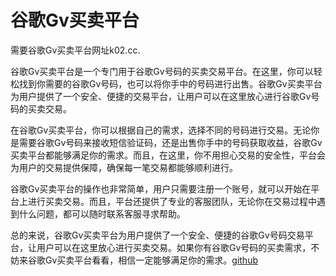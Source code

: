 # 谷歌Gv买卖平台

需要谷歌Gv买卖平台网址k02.cc.

谷歌Gv买卖平台是一个专门用于谷歌Gv号码的买卖交易平台。在这里，你可以轻松找到你需要的谷歌Gv号码，也可以将你手中的号码进行出售。谷歌Gv买卖平台为用户提供了一个安全、便捷的交易平台，让用户可以在这里放心进行谷歌Gv号码的买卖交易。

在谷歌Gv买卖平台，你可以根据自己的需求，选择不同的号码进行交易。无论你是需要谷歌Gv号码来接收短信验证码，还是出售你手中的号码获取收益，谷歌Gv买卖平台都能够满足你的需求。而且，在这里，你不用担心交易的安全性，平台会为用户的交易提供保障，确保每一笔交易都能够顺利进行。

谷歌Gv买卖平台的操作也非常简单，用户只需要注册一个账号，就可以开始在平台上进行买卖交易。而且，平台还提供了专业的客服团队，无论你在交易过程中遇到什么问题，都可以随时联系客服寻求帮助。

总的来说，谷歌Gv买卖平台为用户提供了一个安全、便捷的谷歌Gv号码交易平台，让用户可以在这里放心进行买卖交易。如果你有谷歌Gv号码的买卖需求，不妨来谷歌Gv买卖平台看看，相信一定能够满足你的需求。[github](https://github.com)